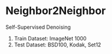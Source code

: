 # Neighbor2Neighbor
Self-Supervised Denoising
1. Train Dataset: ImageNet 1000
2. Test Dataset: BSD100, Kodak, Set12
